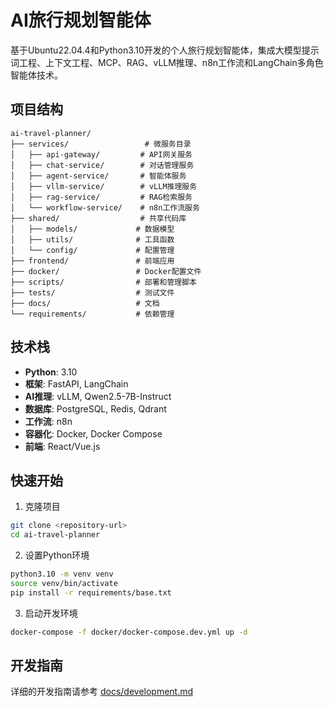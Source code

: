 # AI旅行规划智能体

基于Ubuntu22.04.4和Python3.10开发的个人旅行规划智能体，集成大模型提示词工程、上下文工程、MCP、RAG、vLLM推理、n8n工作流和LangChain多角色智能体技术。

## 项目结构

```
ai-travel-planner/
├── services/                 # 微服务目录
│   ├── api-gateway/         # API网关服务
│   ├── chat-service/        # 对话管理服务
│   ├── agent-service/       # 智能体服务
│   ├── vllm-service/        # vLLM推理服务
│   ├── rag-service/         # RAG检索服务
│   └── workflow-service/    # n8n工作流服务
├── shared/                  # 共享代码库
│   ├── models/             # 数据模型
│   ├── utils/              # 工具函数
│   └── config/             # 配置管理
├── frontend/               # 前端应用
├── docker/                 # Docker配置文件
├── scripts/                # 部署和管理脚本
├── tests/                  # 测试文件
├── docs/                   # 文档
└── requirements/           # 依赖管理
```

## 技术栈

- **Python**: 3.10
- **框架**: FastAPI, LangChain
- **AI推理**: vLLM, Qwen2.5-7B-Instruct
- **数据库**: PostgreSQL, Redis, Qdrant
- **工作流**: n8n
- **容器化**: Docker, Docker Compose
- **前端**: React/Vue.js

## 快速开始

1. 克隆项目
```bash
git clone <repository-url>
cd ai-travel-planner
```

2. 设置Python环境
```bash
python3.10 -m venv venv
source venv/bin/activate
pip install -r requirements/base.txt
```

3. 启动开发环境
```bash
docker-compose -f docker/docker-compose.dev.yml up -d
```

## 开发指南

详细的开发指南请参考 [docs/development.md](docs/development.md)